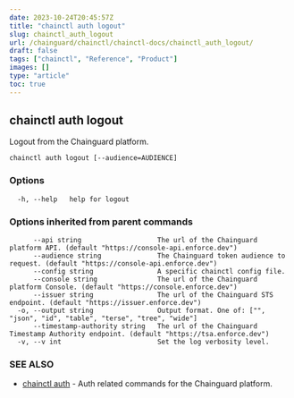 ```yaml
---
date: 2023-10-24T20:45:57Z
title: "chainctl auth logout"
slug: chainctl_auth_logout
url: /chainguard/chainctl/chainctl-docs/chainctl_auth_logout/
draft: false
tags: ["chainctl", "Reference", "Product"]
images: []
type: "article"
toc: true
---
```

## chainctl auth logout

Logout from the Chainguard platform.

```
chainctl auth logout [--audience=AUDIENCE]
```

### Options

```
  -h, --help   help for logout
```

### Options inherited from parent commands

```
      --api string                   The url of the Chainguard platform API. (default "https://console-api.enforce.dev")
      --audience string              The Chainguard token audience to request. (default "https://console-api.enforce.dev")
      --config string                A specific chainctl config file.
      --console string               The url of the Chainguard platform Console. (default "https://console.enforce.dev")
      --issuer string                The url of the Chainguard STS endpoint. (default "https://issuer.enforce.dev")
  -o, --output string                Output format. One of: ["", "json", "id", "table", "terse", "tree", "wide"]
      --timestamp-authority string   The url of the Chainguard Timestamp Authority endpoint. (default "https://tsa.enforce.dev")
  -v, --v int                        Set the log verbosity level.
```

### SEE ALSO

* [chainctl auth](/chainguard/chainctl/chainctl-docs/chainctl_auth/)	 - Auth related commands for the Chainguard platform.

